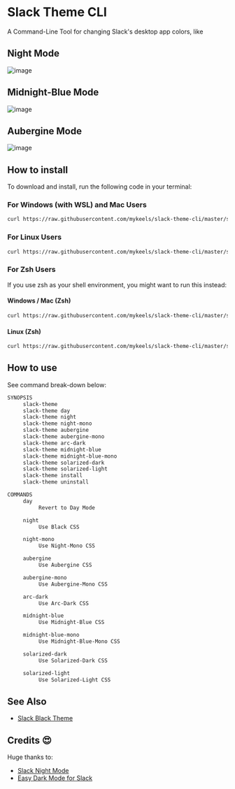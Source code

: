 # Slack Theme CLI

A Command-Line Tool for changing Slack's desktop app colors, like

## Night Mode

![image](https://user-images.githubusercontent.com/11996508/48413960-98fac400-e749-11e8-8151-327c6d60f6d0.png)

## Midnight-Blue Mode

![image](https://user-images.githubusercontent.com/11996508/48414135-19b9c000-e74a-11e8-8aea-7dd7df8dd885.png)

## Aubergine Mode

![image](https://user-images.githubusercontent.com/11996508/48414177-3ce46f80-e74a-11e8-98fb-2f0ce5d0a5f9.png)

## How to install

To download and install, run the following code in your terminal:

### For Windows (with WSL) and Mac Users

```sh
curl https://raw.githubusercontent.com/mykeels/slack-theme-cli/master/slack-theme -O && bash slack-theme install && . ~/.bash_profile
```

### For Linux Users

```sh
curl https://raw.githubusercontent.com/mykeels/slack-theme-cli/master/slack-theme -O && sudo bash ./slack-theme install && SILENT="$(source ~/.profile)"
```

### For Zsh Users

If you use zsh as your shell environment, you might want to run this instead:

#### Windows / Mac (Zsh)

```sh
curl https://raw.githubusercontent.com/mykeels/slack-theme-cli/master/slack-theme -O && SLACK_THEME_SHELL_PROFILE=~/.zshrc bash slack-theme install && . ~/.zshrc
```

#### Linux (Zsh)

```sh
curl https://raw.githubusercontent.com/mykeels/slack-theme-cli/master/slack-theme -O && sudo SLACK_THEME_SHELL_PROFILE=~/.zshrc bash ./slack-theme install && SILENT="$(source ~/.zshrc)"
```

## How to use

See command break-down below:

```txt
SYNOPSIS
     slack-theme
     slack-theme day
     slack-theme night
     slack-theme night-mono
     slack-theme aubergine
     slack-theme aubergine-mono
     slack-theme arc-dark
     slack-theme midnight-blue
     slack-theme midnight-blue-mono
     slack-theme solarized-dark
     slack-theme solarized-light
     slack-theme install
     slack-theme uninstall

COMMANDS
     day
          Revert to Day Mode

     night
          Use Black CSS

     night-mono
          Use Night-Mono CSS

     aubergine
          Use Aubergine CSS

     aubergine-mono
          Use Aubergine-Mono CSS

     arc-dark
          Use Arc-Dark CSS

     midnight-blue
          Use Midnight-Blue CSS

     midnight-blue-mono
          Use Midnight-Blue-Mono CSS

     solarized-dark
          Use Solarized-Dark CSS

     solarized-light
          Use Solarized-Light CSS
```

## See Also

- [Slack Black Theme](https://github.com/widget-/slack-black-theme)

## Credits 😍

Huge thanks to:

- [Slack Night Mode](https://github.com/laCour/slack-night-mode)
- [Easy Dark Mode for Slack](https://dev.to/changoman/easy-dark-mode-for-slack-1mmn)

